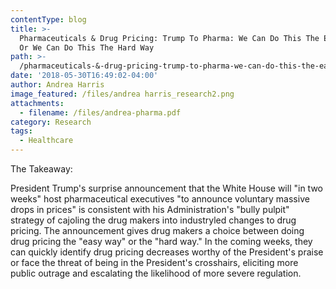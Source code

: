 ```yaml
---
contentType: blog
title: >-
  Pharmaceuticals & Drug Pricing: Trump To Pharma: We Can Do This The Easy Way,
  Or We Can Do This The Hard Way
path: >-
  /pharmaceuticals-&-drug-pricing-trump-to-pharma-we-can-do-this-the-easy-way-or-we-can-do-this-the-hard-way
date: '2018-05-30T16:49:02-04:00'
author: Andrea Harris
image_featured: /files/andrea harris_research2.png
attachments:
  - filename: /files/andrea-pharma.pdf
category: Research
tags:
  - Healthcare
---
```

The Takeaway: 

President Trump's surprise announcement that the White House will "in two weeks" host
pharmaceutical executives "to announce voluntary massive drops in prices" is consistent
with his Administration's "bully pulpit" strategy of cajoling the drug makers into industryled
changes to drug pricing. The announcement gives drug makers a choice between
doing drug pricing the "easy way" or the "hard way." In the coming weeks, they can quickly
identify drug pricing decreases worthy of the President's praise or face the threat of being
in the President's crosshairs, eliciting more public outrage and escalating the likelihood
of more severe regulation.
